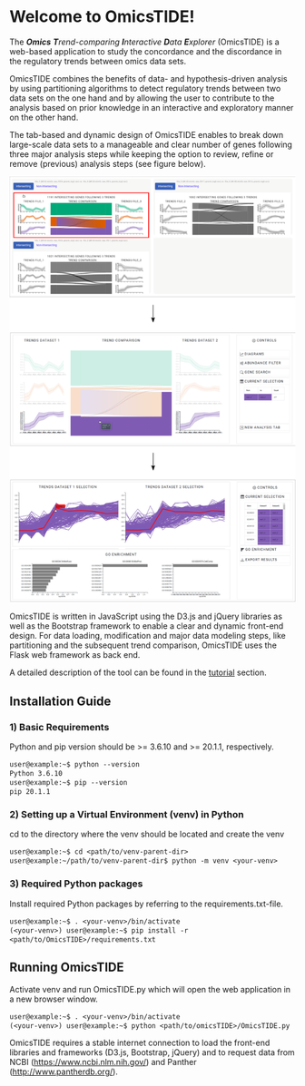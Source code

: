 # Welcome to OmicsTIDE!
The ***Omics** **T**rend-comparing **I**nteractive **D**ata **E**xplorer* (OmicsTIDE) is a web-based application to study the concordance and the discordance in the regulatory trends between omics data sets. 

OmicsTIDE combines the benefits of data- and hypothesis-driven analysis by using partitioning algorithms to detect regulatory trends between two data sets on the one hand and by allowing the user to contribute to the analysis based on prior knowledge in an interactive and exploratory manner on the other hand.

The tab-based and dynamic design of OmicsTIDE enables to break down large-scale data sets to a manageable and clear number of genes following three major analysis steps while keeping the option to review, refine or remove (previous) analysis steps (see figure below).

<p align="center">
  <img src="combined.svg" />
</p>

OmicsTIDE is written in JavaScript using the D3.js and jQuery libraries as well as the Bootstrap framework to enable a clear and dynamic front-end design. For data loading, modification and major data modeling steps, like partitioning and the subsequent trend comparison, OmicsTIDE uses the Flask web framework as back end. 

A detailed description of the tool can be found in the [tutorial](TUTORIAL.md) section.

## Installation Guide


### 1) Basic Requirements
Python and pip version should be >= 3.6.10 and >= 20.1.1, respectively.

```console
user@example:~$ python --version
Python 3.6.10
user@example:~$ pip --version
pip 20.1.1
```

### 2) Setting up a Virtual Environment (venv) in Python
cd to the directory where the venv should be located and create the venv
```console
user@example:~$ cd <path/to/venv-parent-dir>
user@example:~/path/to/venv-parent-dir$ python -m venv <your-venv>
```

### 3) Required Python packages
Install required Python packages by referring to the requirements.txt-file.
```console
user@example:~$ . <your-venv>/bin/activate
(<your-venv>) user@example:~$ pip install -r <path/to/OmicsTIDE>/requirements.txt
```

## Running OmicsTIDE
Activate venv and run OmicsTIDE.py which will open the web application in a new browser window. 
```console
user@example:~$ . <your-venv>/bin/activate
(<your-venv>) user@example:~$ python <path/to/omicsTIDE>/OmicsTIDE.py
```
OmicsTIDE requires a stable internet connection to load the front-end libraries and frameworks (D3.js, Bootstrap, jQuery) and to request data from NCBI (https://www.ncbi.nlm.nih.gov/) and Panther (http://www.pantherdb.org/). 

